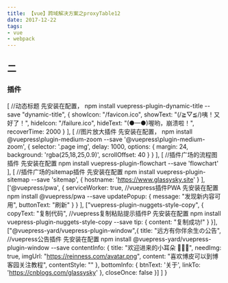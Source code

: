 ```yaml
---
title: 【vue】跨域解决方案之proxyTable12
date: 2017-12-22
tags:
- vue
- webpack
---
```


## 二

### 插件

   [      //动态标题 先安装在配置， npm install vuepress-plugin-dynamic-title --save      "dynamic-title",      {        showIcon: "/favicon.ico",        showText: "(/≧▽≦/)咦！又好了！",        hideIcon: "/failure.ico",        hideText: "(●—●)喔哟，崩溃啦！",        recoverTime: 2000      }    ],    [      //图片放大插件 先安装在配置， npm install @vuepress\plugin-medium-zoom --save      '@vuepress\plugin-medium-zoom', {        selector: '.page img',        delay: 1000,        options: {          margin: 24,          background: 'rgba(25,18,25,0.9)',          scrollOffset: 40        }      }    ],    [     //插件广场的流程图插件 先安装在配置 npm install vuepress-plugin-flowchart --save      'flowchart'    ],    [      //插件广场的sitemap插件 先安装在配置 npm install vuepress-plugin-sitemap --save      'sitemap', {        hostname: 'https://www.glassysky.site'      }    ],    ['@vuepress/pwa', {      serviceWorker: true,  //vuepress插件PWA 先安装在配置 npm install @vuepress/pwa --save      updatePopup: {        message: "发现新内容可用",        buttonText: "刷新"      }     }    ],    ["vuepress-plugin-nuggets-style-copy", {      copyText: "复制代码",  //vuepress复制粘贴提示插件P 先安装在配置 npm install vuepress-plugin-nuggets-style-copy --save      tip: {        content: "复制成功!"      }    }],    ["@vuepress-yard/vuepress-plugin-window",{      title: "远方有你伴余生の公告",  //vuepress公告插件 先安装在配置 npm install @vuepress-yard/vuepress-plugin-window --save      contentInfo: {        title: "欢迎进来的小耳朵 🎉🎉🎉",        needImg: true,        imgUrl: "https://reinness.com/avatar.png",        content: "喜欢博皮可以到博客园关注教程",        contentStyle: ""      },      bottomInfo: {        btnText: '关于',        linkTo: 'https://cnblogs.com/glassysky'      },      closeOnce: false    }]  ] } 
